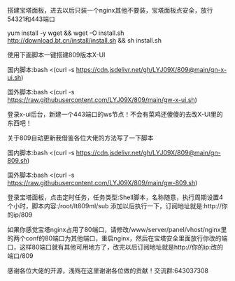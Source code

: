 搭建宝塔面板，进去以后只装一个nginx其他不要装，宝塔面板点安全，放行54321和443端口

yum install -y wget && wget -O install.sh http://download.bt.cn/install/install.sh && sh install.sh

使用下面脚本一键搭建809版本X-UI

国内脚本:bash <(curl -s https://cdn.jsdelivr.net/gh/LYJ09X/809@main/gn-x-ui.sh)

国外脚本:bash <(curl -s https://raw.githubusercontent.com/LYJ09X/809/main/gw-x-ui.sh)

登录x-ui后台，新建一个443端口的ws节点！不会有菜鸡还傻傻的去改X-UI里的东西吧！

关于809自动更新我借鉴各位大佬的方法写了一下脚本

国内脚本:bash <(curl -s https://cdn.jsdelivr.net/gh/LYJ09X/809@main/gn-809.sh)

国外脚本:bash <(curl -s https://raw.githubusercontent.com/LYJ09X/809/main/gw-809.sh)

登录宝塔面板，点击定时任务，任务类型:Shell脚本，名称随意，执行周期设置4个小时，脚本内容:/root/lt809ml/sub 添加以后执行一下，订阅地址就是:http://你的ip/809

如果你感觉宝塔nginx占用了80端口，请修改/www/server/panel/vhost/nginx里的两个conf的80端口为其他端口，重启nginx，然后在宝塔安全里面放行你改的端口，这样80端口就有其他可用地方了，改完以后订阅地址就是http://你的ip:改的端口/809

感谢各位大佬的开源，浅殇在这里谢谢各位做的贡献！交流群:643037308
